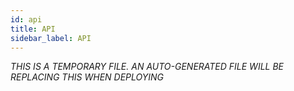```yaml
---
id: api
title: API
sidebar_label: API
---
```

*THIS IS A TEMPORARY FILE. AN AUTO-GENERATED FILE WILL BE REPLACING THIS WHEN DEPLOYING*
